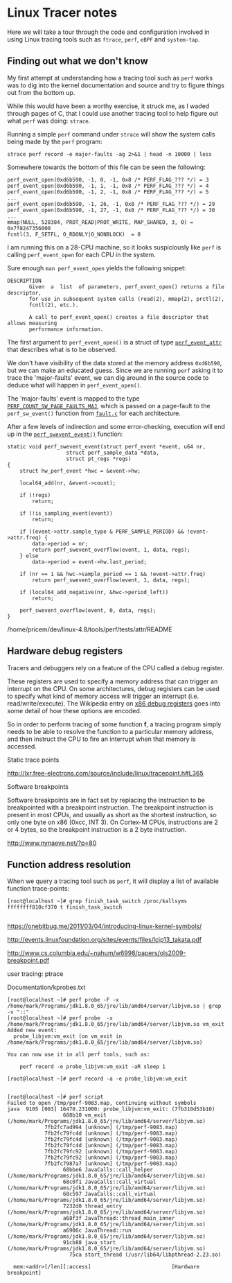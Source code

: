 # Linux Tracer notes

Here we will take a tour through the code and configuration involved in using Linux tracing tools such as `ftrace`, `perf`, `eBPF` and `system-tap`.

## Finding out what we don't know

My first attempt at understanding how a tracing tool such as `perf` works was to dig into the kernel documentation
and source and try to figure things out from the bottom up. 

While this would have been a worthy exercise, it struck me, as I waded through pages of C, that I could use another
tracing tool to help figure out what `perf` was doing: `strace`.

Running a simple `perf` command under `strace` will show the system calls being made by the `perf` program:

```
strace perf record -e major-faults -ag 2>&1 | head -n 10000 | less
```

Somewhere towards the bottom of this file can be seen the following:

```
perf_event_open(0xd6b590, -1, 0, -1, 0x8 /* PERF_FLAG_??? */) = 3
perf_event_open(0xd6b590, -1, 1, -1, 0x8 /* PERF_FLAG_??? */) = 4
perf_event_open(0xd6b590, -1, 2, -1, 0x8 /* PERF_FLAG_??? */) = 5
...
perf_event_open(0xd6b590, -1, 26, -1, 0x8 /* PERF_FLAG_??? */) = 29
perf_event_open(0xd6b590, -1, 27, -1, 0x8 /* PERF_FLAG_??? */) = 30
...
mmap(NULL, 528384, PROT_READ|PROT_WRITE, MAP_SHARED, 3, 0) = 0x7f8247356000
fcntl(3, F_SETFL, O_RDONLY|O_NONBLOCK)  = 0

```

I am running this on a 28-CPU machine, so it looks suspiciously like `perf` is calling `perf_event_open` for each CPU in the system.

Sure enough `man perf_event_open` yields the following snippet:

```
DESCRIPTION
       Given  a  list  of parameters, perf_event_open() returns a file descriptor, 
       for use in subsequent system calls (read(2), mmap(2), prctl(2),
       fcntl(2), etc.).

       A call to perf_event_open() creates a file descriptor that allows measuring 
       performance information.
```

The first argument to `perf_event_open()` is a struct of type 
[`perf_event_attr`](http://lxr.free-electrons.com/source/include/uapi/linux/perf_event.h?v=4.8#L283)
that describes what is to be observed.

We don't have visibility of the data stored at the memory address `0xd6b590`, but we can make an educated guess.
Since we are running `perf` asking it to trace the 'major-faults' event, we can dig around in the source code to 
deduce what will happen in `perf_event_open()`.

The 'major-faults' event is mapped to the type 
[`PERF_COUNT_SW_PAGE_FAULTS_MAJ`](http://lxr.free-electrons.com/source/include/uapi/linux/perf_event.h?v=4.8#L109), 
which is passed on a page-fault to the `perf_sw_event()` function from 
[`fault.c`](http://lxr.free-electrons.com/source/arch/x86/mm/fault.c#L1394)
for each architecture.

After a few levels of indirection and some error-checking, execution will end up in the
[`perf_swevent_event()`](http://lxr.free-electrons.com/source/kernel/events/core.c?v=4.8#L7140) function:


```
static void perf_swevent_event(struct perf_event *event, u64 nr,
                   struct perf_sample_data *data,
                   struct pt_regs *regs)
{
    struct hw_perf_event *hwc = &event->hw;

    local64_add(nr, &event->count);

    if (!regs)
        return;

    if (!is_sampling_event(event))
        return;

    if ((event->attr.sample_type & PERF_SAMPLE_PERIOD) && !event->attr.freq) {
        data->period = nr;
        return perf_swevent_overflow(event, 1, data, regs);
    } else
        data->period = event->hw.last_period;

    if (nr == 1 && hwc->sample_period == 1 && !event->attr.freq)
        return perf_swevent_overflow(event, 1, data, regs);

    if (local64_add_negative(nr, &hwc->period_left))
        return;

    perf_swevent_overflow(event, 0, data, regs);
}
```

/home/pricem/dev/linux-4.8/tools/perf/tests/attr/README

## Hardware debug registers

Tracers and debuggers rely on a feature of the CPU called a debug register.

These registers are used to specify a memory address that can trigger an interrupt on the CPU.
On some architectures, debug registers can be used to specify what kind of memory access will trigger an interrupt
(i.e. read/write/execute). The Wikipedia entry on 
[x86 debug registers](https://en.wikipedia.org/wiki/X86_debug_register#DR7_-_Debug_control) 
goes into some detail of how these options are encoded.

So in order to perform tracing of some function __f__, a tracing program simply needs to be able to resolve the function
to a particular memory address, and then instruct the CPU to fire an interrupt when that memory is accessed.

Static trace points

http://lxr.free-electrons.com/source/include/linux/tracepoint.h#L365


Software breakpoints

Software breakpoints are in fact set by replacing the instruction to be breakpointed with a breakpoint instruction. The breakpoint instruction is present in most CPUs, and usually as short as the shortest instruction, so only one byte on x86 (0xcc, INT 3). On Cortex-M CPUs, instructions are 2 or 4 bytes, so the breakpoint instruction is a 2 byte instruction.

http://www.nynaeve.net/?p=80




## Function address resolution



When we query a tracing tool such as `perf`, it will display a list of available function trace-points:

```
[root@localhost ~]# grep finish_task_switch /proc/kallsyms 
ffffffff810cf370 t finish_task_switch


```

https://onebitbug.me/2011/03/04/introducing-linux-kernel-symbols/

http://events.linuxfoundation.org/sites/events/files/lcjp13_takata.pdf

http://www.cs.columbia.edu/~nahum/w6998/papers/ols2009-breakpoint.pdf


user tracing: ptrace

Documentation/kprobes.txt


```
[root@localhost ~]# perf probe -F -x /home/mark/Programs/jdk1.8.0_65/jre/lib/amd64/server/libjvm.so | grep -v "::"
[root@localhost ~]# perf probe  -x /home/mark/Programs/jdk1.8.0_65/jre/lib/amd64/server/libjvm.so vm_exit
Added new event:
  probe_libjvm:vm_exit (on vm_exit in /home/mark/Programs/jdk1.8.0_65/jre/lib/amd64/server/libjvm.so)

You can now use it in all perf tools, such as:

	perf record -e probe_libjvm:vm_exit -aR sleep 1

[root@localhost ~]# perf record -a -e probe_libjvm:vm_exit


[root@localhost ~]# perf script
Failed to open /tmp/perf-9083.map, continuing without symbols
java  9105 [003] 16470.231000: probe_libjvm:vm_exit: (7fb310d53b10)
                  688b10 vm_exit (/home/mark/Programs/jdk1.8.0_65/jre/lib/amd64/server/libjvm.so)
            7fb2fc7ad994 [unknown] (/tmp/perf-9083.map)
            7fb2fc79fc4d [unknown] (/tmp/perf-9083.map)
            7fb2fc79fc4d [unknown] (/tmp/perf-9083.map)
            7fb2fc79fc4d [unknown] (/tmp/perf-9083.map)
            7fb2fc79fc92 [unknown] (/tmp/perf-9083.map)
            7fb2fc79fc92 [unknown] (/tmp/perf-9083.map)
            7fb2fc7987a7 [unknown] (/tmp/perf-9083.map)
                  68bbe6 JavaCalls::call_helper (/home/mark/Programs/jdk1.8.0_65/jre/lib/amd64/server/libjvm.so)
                  68c0f1 JavaCalls::call_virtual (/home/mark/Programs/jdk1.8.0_65/jre/lib/amd64/server/libjvm.so)
                  68c597 JavaCalls::call_virtual (/home/mark/Programs/jdk1.8.0_65/jre/lib/amd64/server/libjvm.so)
                  7232d0 thread_entry (/home/mark/Programs/jdk1.8.0_65/jre/lib/amd64/server/libjvm.so)
                  a68f3f JavaThread::thread_main_inner (/home/mark/Programs/jdk1.8.0_65/jre/lib/amd64/server/libjvm.so)
                  a6906c JavaThread::run (/home/mark/Programs/jdk1.8.0_65/jre/lib/amd64/server/libjvm.so)
                  91cb88 java_start (/home/mark/Programs/jdk1.8.0_65/jre/lib/amd64/server/libjvm.so)
                    75ca start_thread (/usr/lib64/libpthread-2.23.so)

  mem:<addr>[/len][:access]                          [Hardware breakpoint]
```
